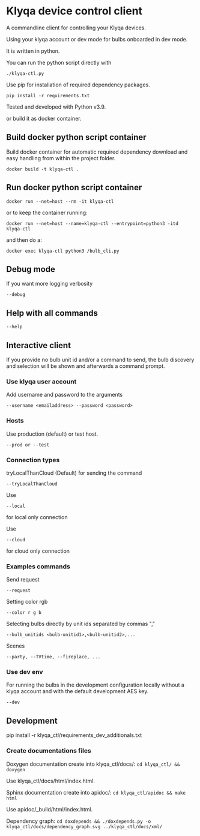 # Klyqa device control client

A commandline client for controlling your Klyqa devices.

Using your klyqa account or dev mode for bulbs onboarded in dev mode.

It is written in python.

You can run the python script directly with

```
./klyqa-ctl.py
```

Use pip for installation of required dependency packages.

```
pip install -r requirements.txt
```

Tested and developed with Python v3.9.

or build it as docker container.

## Build docker python script container

Build docker container for automatic required dependency download and easy handling from within the project folder.

`docker build -t klyqa-ctl .`

## Run docker python script container

`docker run --net=host --rm -it klyqa-ctl`

or to keep the container running:

`docker run --net=host --name=klyqa-ctl --entrypoint=python3 -itd klyqa-ctl`

and then do a:

`docker exec klyqa-ctl python3 /bulb_cli.py`

## Debug mode

If you want more logging verbosity

`--debug`

## Help with all commands

`--help`

## Interactive client

If you provide no bulb unit id and/or a command to send, the bulb discovery and selection will be shown and afterwards a command prompt.

### Use klyqa user account

Add username and password to the arguments

```
--username <emailaddress> --password <password>
```

### Hosts

Use production (default) or test host.

```
--prod or --test
```

### Connection types

tryLocalThanCloud (Default) for sending the command

```
--tryLocalThanCloud
```

Use

```
--local
```

for local only connection

Use

```
--cloud
```

for cloud only connection

### Examples commands

Send request

```
--request
```

Setting color rgb

```
--color r g b
```

Selecting bulbs directly by unit ids separated by commas ","

```
--bulb_unitids <bulb-unitid1>,<bulb-unitid2>,...
```

Scenes

```
--party, --TVtime, --fireplace, ...
```

### Use dev env

For running the bulbs in the development configuration locally without a klyqa account and with the default development AES key.

```
--dev
```


## Development

pip install -r klyqa_ctl/requirements_dev_additionals.txt

### Create documentations files

Doxygen documentation create into klyqa_ctl/docs/:
```cd klyqa_ctl/ && doxygen```

Use klyqa_ctl/docs/html/index.html.

Sphinx documentation create into apidoc/:
```cd klyqa_ctl/apidoc && make html```

Use apidoc/_build/html/index.html.

Dependency graph:
```cd doxdepends && ./doxdepends.py -o klyqa_ctl/docs/dependency_graph.svg ../klyqa_ctl/docs/xml/```

